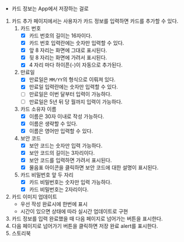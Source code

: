 - 카드 정보는 App에서 저장하는 걸로

1. 카드 추가 페이지에서는 사용자가 카드 정보를 입력하면 카드를 추가할 수 있다.
   1. 카드 번호
      - [x] 카드 번호의 길이는 16자이다.
      - [x] 카드 번호 입력란에는 숫자만 입력할 수 있다.
      - [x] 앞 8 자리는 화면에 그대로 표시된다.
      - [x] 뒷 8 자리는 화면에 가려서 표시된다.
      - [x] 4 자리 마다 하이픈(-)이 자동으로 추가된다.
   2. 만료일
      - [x] 만료일은 `MM/YY`의 형식으로 이뤄져 있다.
      - [x] 만료일 입력란에는 숫자만 입력할 수 있다.
      - [ ] 만료일은 이번 달부터 입력이 가능하다.
      - [ ] 만료일은 5년 뒤 당 월까지 입력이 가능하다.
   3. 카드 소유자 이름
      - [x] 이름은 30자 이내로 작성 가능하다.
      - [x] 이름은 생략할 수 있다.
      - [x] 이름은 영어만 입력할 수 있다.
   4. 보안 코드
      - [x] 보안 코드는 숫자만 입력 가능하다.
      - [x] 보안 코드의 길이는 3자리이다.
      - [x] 보안 코드를 입력하면 가려서 표시된다.
      - [x] 물음표 아이콘을 클릭하면 보안 코드에 대한 설명이 표시된다.
   5. 카드 비밀번호 앞 두 자리
      - [x] 카드 비밀번호는 숫자만 입력 가능하다.
      - [x] 카드 비밀번호는 2자리이다.
2. 카드 이미지 업데이트
   - 우선 작성 완료시에 한번에 표시
   - 시간이 있으면 상태에 따라 실시간 업데이트로 구현
3. 카드 정보를 입력 완료했을 때 다음 페이지로 넘어가는 버튼을 표시한다.
4. 다음 페이지로 넘어가기 버튼을 클릭하면 저장 완료 alert를 표시한다.
5. 스토리북

